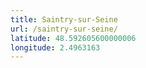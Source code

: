 ```yaml
---
title: Saintry-sur-Seine
url: /saintry-sur-seine/
latitude: 48.592605600000006
longitude: 2.4963163
---
```

